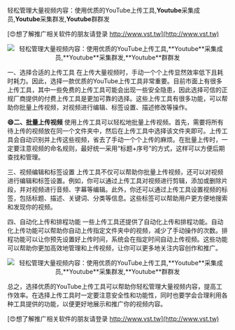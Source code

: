 轻松管理大量视频内容：使用优质的YouTube上传工具,**Youtube**采集成员,**Youtube**采集群发,**Youtube**群群发

[😍想了解推广相关软件的朋友请登录 http://www.vst.tw](http://www.vst.tw)

 <center><img src="https://vst.tw/MP4/tuiguang/png/4.png" alt="轻松管理大量视频内容：使用优质的YouTube上传工具,**Youtube**采集成员,**Youtube**采集群发,**Youtube**群群发"></center>

一、选择合适的上传工具
在上传大量视频时，手动一个个上传显然效率低下且耗时耗力。因此，选择一款优质的YouTube上传工具非常重要。目前市面上有很多上传工具，其中一些免费的上传工具可能会出现一些安全隐患，因此选择可信的正规厂商提供的付费上传工具是更加可靠的选择。这些上传工具有很多功能，可以帮助你批量上传视频，对视频进行编辑、标签设置、描述修改等操作。

**😄二、批量上传视频**
使用上传工具可以轻松地批量上传视频。首先，需要将所有待上传的视频放在同一个文件夹中，然后在上传工具中选择该文件夹即可。上传工具会自动识别并上传这些视频，省去了手动一个个上传的麻烦。在批量上传时，一定要注意视频的命名规则，最好统一采用“标题+序号”的方式，这样可以方便后期查找和管理。

三、视频编辑和标签设置
上传工具不仅可以帮助你批量上传视频，还可以对视频进行编辑和标签设置。例如，你可以通过上传工具对视频进行剪辑，添加或删除片段，并对视频进行音频、字幕等编辑。此外，你还可以通过上传工具设置视频的标签，包括标题、描述、关键词、分类等信息。这些标签可以帮助用户更方便地搜索和发现你的视频。

四、自动化上传和排程功能
一些上传工具还提供了自动化上传和排程功能。自动化上传功能可以帮助你自动上传指定文件夹中的视频，减少了手动操作的次数。排程功能可以让你预先设置好上传时间，系统会在指定时间自动上传视频。这些功能可以帮助你更加高效地管理和上传视频，让你可以更多地关注内容创作和推广。

 <center><img src="https://vst.tw/MP4/tuiguang/png/8.png" alt="轻松管理大量视频内容：使用优质的YouTube上传工具,**Youtube**采集成员,**Youtube**采集群发,**Youtube**群群发"></center>

总之，选择优质的YouTube上传工具可以帮助你轻松管理大量视频内容，提高工作效率。在选择上传工具时一定要注意安全性和功能性，同时也要学会合理利用各种工具提供的功能，以便更好地展示和推广你的视频内容。

[😍想了解推广相关软件的朋友请登录 http://www.vst.tw](http://www.vst.tw)



